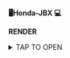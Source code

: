 **🖥️Honda-JBX 💻**



**RENDER**
<details>
<summary>TAP TO OPEN</summary>
<a href="https://dashboard.render.com/signup"><img src="https://img.shields.io/badge/RENDER%20SIGNUP-green" alt="Render" width="150"></a>


<p align="centre"><img src="https://files.catbox.moe/og7kcg.jpg" width="500" height="500" />

